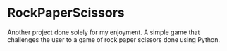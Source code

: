 # RockPaperScissors
Another project done solely for my enjoyment. A simple game that challenges the user to a game of rock paper scissors done using Python.
